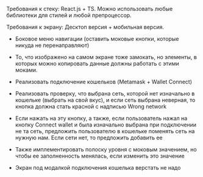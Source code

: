 Требования к стеку:
React.js + TS. Можно использовать любые библиотеки для стилей и любой препроцессор.

Требования к экрану:
Десктоп версия + мобильная версия. 

- Боковое меню навигации (оставить моковые кнопки, которые никуда не перенаправляют)

- То, что изображено на самом экране тоже замокать, но элементы, в которых можно копировать данные должны работать с этими моками.

- Реализовать подключение кошельков (Metamask + Wallet Connect) 

- Реализовать проверку, что выбрана сеть, которой нет изначально в кошельке (выбрать на свой вкус), и если сеть выбрана неверная, то кнопка должна стать красной с надписью Wrong network

- Если нажать на эту кнопку, а также, если пользователь нажал на кнопку Connect wallet и была изначально выбрана при подключении не та сеть, предложить пользователю в кошельке поменять сеть на нужную нам. Если сети нет, то предложить добавить ее

- Также имплементировать полоску уровня с моковым значением, но чтобы ее заполненность менялась, если изменить это значение

- Экран под модалкой подключения кошелька верстать не надо
